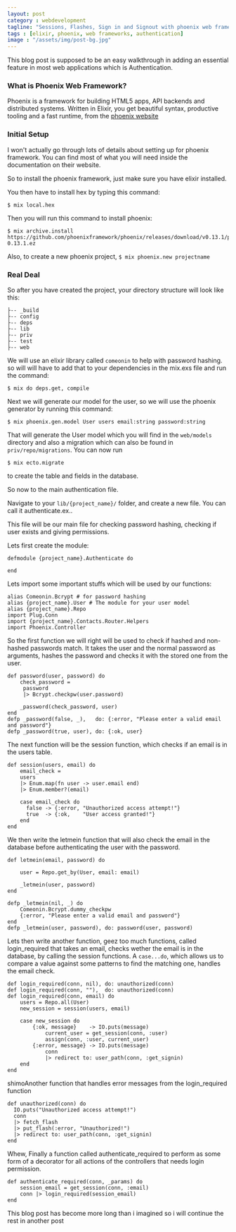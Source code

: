 ```yaml
---
layout: post
category : webdevelopment
tagline: "Sessions, Flashes, Sign in and Signout with phoenix web framework"
tags : [elixir, phoenix, web frameworks, authentication]
image : "/assets/img/post-bg.jpg"
---
```


This blog post is supposed to be an easy walkthrough in adding an essential feature in most 
web applications which is Authentication.

### What is Phoenix Web Framework?

Phoenix is a framework for building HTML5 apps, API backends and distributed systems. 
Written in Elixir, you get beautiful syntax, productive tooling and a fast runtime,
from the [phoenix website](www.phoenixframework.org)

### Initial Setup

I won't actually go through lots of details about setting up for phoenix framework.
You can find most of what you will need inside the documentation on their website.

So to install the phoenix framework, just make sure you have elixir installed.

You then have to install hex by typing this command:

	$ mix local.hex

Then you will run this command to install phoenix:

	$ mix archive.install https://github.com/phoenixframework/phoenix/releases/download/v0.13.1/phoenix_new-0.13.1.ez

Also, to create a new phoenix project, ``` $ mix phoenix.new projectname ```


### Real Deal

So after you have created the project, your directory structure will look like this: 
	
	├-- _build
	├-- config
	├-- deps
	├-- lib
	├-- priv
	├-- test
	├-- web
	 
We will use an elixir library called ``` comeonin ``` to help with password hashing. so will will have to add that to your dependencies in the mix.exs file and run the command:


	$ mix do deps.get, compile


Next we will generate our model for the user, so we will use the phoenix generator by running this command: 

	$ mix phoenix.gen.model User users email:string password:string

That will generate the User model which you will find in the `web/models` directory and also a migration which can also be found in `priv/repo/migrations`. You can now run 
	
	$ mix ecto.migrate

to create the table and fields in the database.

So now to the main authentication file.

Navigate to your ```lib/{project_name}/``` folder, and create a new file. You can call it authenticate.ex..

This file will be our main file for checking password hashing, checking if user exists and giving permissions.

Lets first create the module:
	
	defmodule {project_name}.Authenticate do
		
	end

Lets import some important stuffs which will be used by our functions:
	
	alias Comeonin.Bcrypt # for password hashing
	alias {project_name}.User # The module for your user model
	alias {project_name}.Repo
	import Plug.Conn
	import {project_name}.Contacts.Router.Helpers
	import Phoenix.Controller

So the first function we will right will be used to check if hashed and non-hashed passwords match. It takes the user and the normal password as arguments, hashes the password and checks it with the stored one from the user.
	
	def password(user, password) do
    	check_password =
     	 password
     	 |> Bcrypt.checkpw(user.password)

    	_password(check_password, user)
  	end
 	defp _password(false, _),   do: {:error, "Please enter a valid email and password"}
 	defp _password(true, user), do: {:ok, user}


The next function will be the session function, which checks if an email is in the users table.
	
	def session(users, email) do
   	 	email_check =
	    users
	    |> Enum.map(fn user -> user.email end)
	    |> Enum.member?(email)

	    case email_check do
	      false -> {:error, "Unauthorized access attempt!"}
	      true  -> {:ok,    "User access granted!"}
	    end
  	end

We then write the letmein function that will also check the email in the database before authenticating the user with the password.
		
	def letmein(email, password) do
   
    	user = Repo.get_by(User, email: email)

    	_letmein(user, password)
  	end

  	defp _letmein(nil, _) do
    	Comeonin.Bcrypt.dummy_checkpw
    	{:error, "Please enter a valid email and password"}
  	end
  	defp _letmein(user, password), do: password(user, password)

Lets then write another function, geez too much functions, called login_required that takes an email, checks wether the email is in the database, by calling the session functions. A ```case...do```, which allows us to compare a value against some patterns to find the matching one, handles the email check.
	
	def login_required(conn, nil), do: unauthorized(conn)
 	def login_required(conn, ""),  do: unauthorized(conn)
  	def login_required(conn, email) do
      	users = Repo.all(User)
      	new_session = session(users, email)

      	case new_session do
        	{:ok, message}    -> IO.puts(message)
          		current_user = get_session(conn, :user)
          		assign(conn, :user, current_user)
        	{:error, message} -> IO.puts(message)
          		conn
          		|> redirect to: user_path(conn, :get_signin)
      	end
  	end

shimoAnother function that handles error messages from the login_required function
	
	def unauthorized(conn) do
      IO.puts("Unauthorized access attempt!")
      conn
      |> fetch_flash
      |> put_flash(:error, "Unauthorized!")
      |> redirect to: user_path(conn, :get_signin)
  	end

Whew, Finally a function called authenticate_required to perform as some form of a decorator for all actions of the controllers that needs login permission.
	
	def authenticate_required(conn, _params) do
	    session_email = get_session(conn, :email)
	    conn |> login_required(session_email)
  	end

This blog post has become more long than i imagined so i will continue the rest in another post